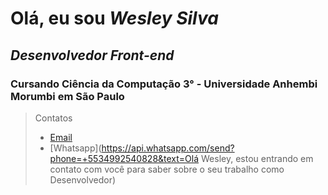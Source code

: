 #  Olá, eu sou *Wesley Silva*

##  _Desenvolvedor Front-end_

### Cursando Ciência da Computação 3° - Universidade Anhembi Morumbi em São Paulo
> Contatos
> - [Email](mailto:wesleysilvaconceicao@outlook.com) 
> - [Whatsapp](https://api.whatsapp.com/send?phone=+5534992540828&text=Olá Wesley, estou entrando em contato com você para saber sobre o seu trabalho como Desenvolvedor)


